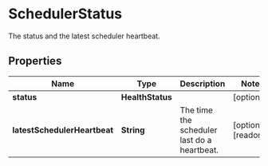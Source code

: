 

# SchedulerStatus

The status and the latest scheduler heartbeat.

## Properties

Name | Type | Description | Notes
------------ | ------------- | ------------- | -------------
**status** | **HealthStatus** |  |  [optional]
**latestSchedulerHeartbeat** | **String** | The time the scheduler last do a heartbeat. |  [optional] [readonly]



